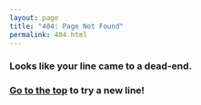 ```yaml
---
layout: page
title: "404: Page Not Found"
permalink: 404.html
---
```


### Looks like your line came to a dead-end.
### <a href="{{ site.baseurl }}/">Go to the top</a> to try a new line!
